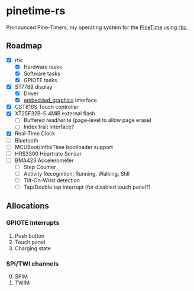 # pinetime-rs

Pronounced Pine-Timers, my operating system for the [PineTime](https://wiki.pine64.org/wiki/PineTime) using [rtic](https://rtic.rs/).

## Roadmap

- [x] rtic
    - [x] Hardware tasks
    - [x] Software tasks
    - [x] GPIOTE tasks
- [x] ST7789 display
    - [x] Driver
    - [x] [embedded_graphics](https://github.com/embedded-graphics/embedded-graphics) interface
- [x] CST816S Touch controller
- [x] XT25F32B-S 4MiB external flash
    - [ ] Buffered read/write (page-level to allow page erase)
    - [ ] Index trait interface?
- [x] Real-Time Clock
- [ ] Bluetooth
- [ ] MCUBoot/InfiniTime bootloader support
- [ ] HRS3300 Heartrate Sensor
- [ ] BMA423 Accelerometer
    - [ ] Step Counter
    - [ ] Activity Recognition: Running, Walking, Still
    - [ ] Tilt-On-Wrist detection
    - [ ] Tap/Double tap interrupt (for disabled touch panel?) 

## Allocations

### GPIOTE Interrupts

1. Push button
2. Touch panel
3. Charging state

### SPI/TWI channels

0. SPIM
1. TWIM
